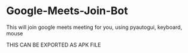# Google-Meets-Join-Bot
This will join google meets meeting for you, using pyautogui, keyboard, mouse 

THIS CAN BE EXPORTED AS APK FILE
